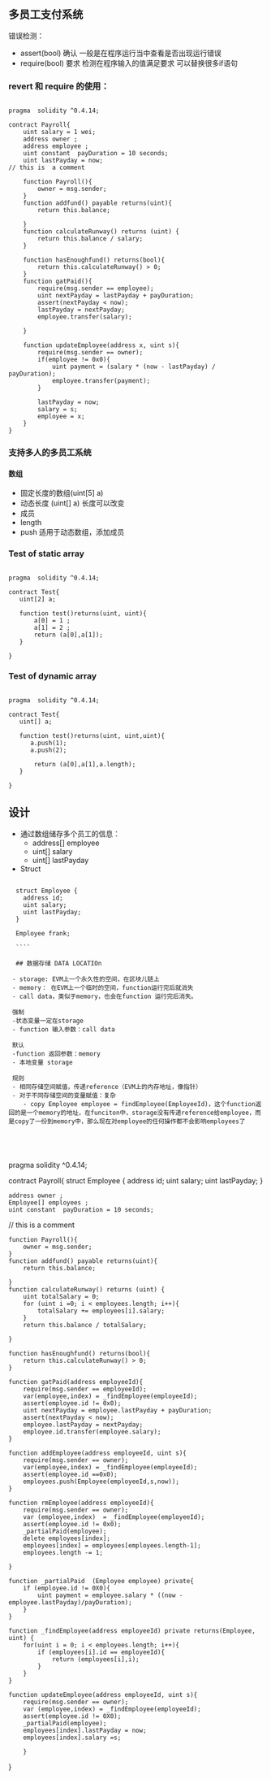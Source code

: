 ## 多员工支付系统
错误检测：
- assert(bool) 确认 一般是在程序运行当中查看是否出现运行错误
- require(bool) 要求 检测在程序输入的值满足要求
可以替换很多if语句

### revert 和 require 的使用：

````

pragma  solidity ^0.4.14;

contract Payroll{
    uint salary = 1 wei;
    address owner ;
    address employee ;
    uint constant  payDuration = 10 seconds;
    uint lastPayday = now;
// this is  a comment 

    function Payroll(){
        owner = msg.sender;
    }
    function addfund() payable returns(uint){
        return this.balance;
        
    }
    function calculateRunway() returns (uint) {
        return this.balance / salary;
    }
    
    function hasEnoughfund() returns(bool){
        return this.calculateRunway() > 0;
    }
    function gatPaid(){
        require(msg.sender == employee);
        uint nextPayday = lastPayday + payDuration;
        assert(nextPayday < now);
        lastPayday = nextPayday;
        employee.transfer(salary);

    }
    
    function updateEmployee(address x, uint s){
        require(msg.sender == owner);
        if(employee != 0x0){
            uint payment = (salary * (now - lastPayday) / payDuration);
            employee.transfer(payment);
        }

        lastPayday = now;
        salary = s;
        employee = x;
    }
}

````

### 支持多人的多员工系统

#### 数组
- 固定长度的数组(uint[5] a)
- 动态长度 (uint[] a) 长度可以改变
- 成员
 - length
 - push 适用于动态数组，添加成员
 
### Test of static array
 
 ````
 
 pragma  solidity ^0.4.14;

contract Test{
    uint[2] a;
    
    function test()returns(uint, uint){
        a[0] = 1 ;
        a[1] = 2 ;
        return (a[0],a[1]);
    }
    
}

 ````
 
### Test of dynamic array

 ````
 
pragma  solidity ^0.4.14;

contract Test{
    uint[] a;
    
    function test()returns(uint, uint,uint){
       a.push(1);
       a.push(2);
       
        return (a[0],a[1],a.length);
    }
    
}

 ````
 
## 设计
- 通过数组储存多个员工的信息：
    - address[] employee
    - uint[] salary
    - uint[] lastPayday
- Struct

````

  struct Employee {
    address id;
    uint salary;
    uint lastPayday;
  }
  
  Employee frank;
  
  ````
  
  ## 数据存储 DATA LOCATIOn
 
 - storage: EVM上一个永久性的空间，在区块儿链上
 - memory： 在EVM上一个临时的空间，function运行完后就消失
 - call data，类似于memory，也会在function 运行完后消失。
 
 强制
 -状态变量一定在storage
 - function 输入参数：call data
 
 默认
 -function 返回参数：memory
 - 本地变量 storage
 
 规则
 - 相同存储空间赋值，传递reference（EVM上的内存地址，像指针）
 - 对于不同存储空间的变量赋值：复杂
    - copy Employee employee = findEmployee(EmployeeId)，这个function返回的是一个memory的地址，在funciton中，storage没有传递reference给employee，而是copy了一份到memory中，那么现在对employee的任何操作都不会影响employees了

    
    
    
```` 

 pragma  solidity ^0.4.14;

contract Payroll{
    struct Employee {
        address id;
        uint salary;
        uint lastPayday;
    }
    
    address owner ;
    Employee[] employees ;
    uint constant  payDuration = 10 seconds;
// this is  a comment 

    function Payroll(){
        owner = msg.sender;
    }
    function addfund() payable returns(uint){
        return this.balance;
        
    }
    function calculateRunway() returns (uint) {
        uint totalSalary = 0;
        for (uint i =0; i < employees.length; i++){
            totalSalary += employees[i].salary;
        }
        return this.balance / totalSalary;

    }
    
    function hasEnoughfund() returns(bool){
        return this.calculateRunway() > 0;
    }
    
    function gatPaid(address employeeId){
        require(msg.sender == employeeId);
        var(employee,index) = _findEmployee(employeeId);
        assert(employee.id != 0x0);
        uint nextPayday = employee.lastPayday + payDuration;
        assert(nextPayday < now);
        employee.lastPayday = nextPayday;
        employee.id.transfer(employee.salary);
    }
    
    function addEmployee(address employeeId, uint s){
        require(msg.sender == owner);
        var(employee,index) = _findEmployee(employeeId);
        assert(employee.id ==0x0);
        employees.push(Employee(employeeId,s,now));
    }
    
    function rmEmployee(address employeeId){
        require(msg.sender == owner);
        var (employee,index)  = _findEmployee(employeeId);
        assert(employee.id != 0x0);
        _partialPaid(employee);
        delete employees[index];
        employees[index] = employees[employees.length-1];
        employees.length -= 1;

    }
    
    function _partialPaid  (Employee employee) private{
        if (employee.id != 0X0){
            uint payment = employee.salary * ((now - employee.lastPayday)/payDuration);
        }
    }
    
    function _findEmployee(address employeeId) private returns(Employee, uint) {
        for(uint i = 0; i < employees.length; i++){
            if (employees[i].id == employeeId){
                return (employees[i],i);
            }
        }
    }
    
    function updateEmployee(address employeeId, uint s){
        require(msg.sender == owner);
        var (employee,index) = _findEmployee(employeeId);
        assert(employee.id != 0X0);
        _partialPaid(employee);
        employees[index].lastPayday = now;
        employees[index].salary =s;

        }

    
    
}

````

